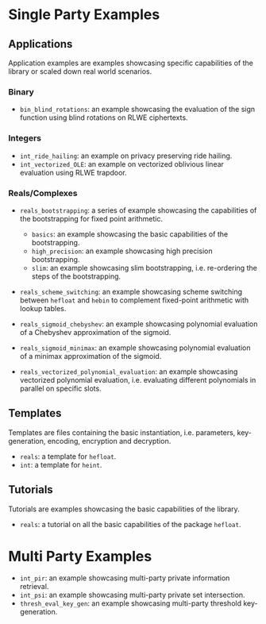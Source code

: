 # Single Party Examples

## Applications

Application examples are examples showcasing specific capabilities of the library or scaled down real world scenarios.

### Binary

- `bin_blind_rotations`: an example showcasing the evaluation of the sign function using blind rotations on RLWE ciphertexts.

### Integers

- `int_ride_hailing`: an example on privacy preserving ride hailing.
- `int_vectorized_OLE`: an example on vectorized oblivious linear evaluation using RLWE trapdoor.

### Reals/Complexes

- `reals_bootstrapping`: a series of example showcasing the capabilities of the bootstrapping for fixed point arithmetic.
  - `basics`: an example showcasing the basic capabilities of the bootstrapping.
  - `high_precision`: an example showcasing high precision bootstrapping.
  - `slim`: an example showcasing slim bootstrapping, i.e. re-ordering the steps of the bootstrapping.

- `reals_scheme_switching`: an example showcasing scheme switching between `hefloat` and `hebin` to complement fixed-point arithmetic with lookup tables.
- `reals_sigmoid_chebyshev`: an example showcasing polynomial evaluation of a Chebyshev approximation of the sigmoid.
- `reals_sigmoid_minimax`: an example showcasing polynomial evaluation of a minimax approximation of the sigmoid.
- `reals_vectorized_polynomial_evaluation`: an example showcasing vectorized polynomial evaluation, i.e. evaluating different polynomials in parallel on specific slots.

## Templates

Templates are files containing the basic instantiation, i.e. parameters, key-generation, encoding, encryption and decryption.

- `reals`: a template for `hefloat`.
- `int`: a template for `heint`.

## Tutorials

Tutorials are examples showcasing the basic capabilities of the library.

- `reals`: a tutorial on all the basic capabilities of the package `hefloat`.

# Multi Party Examples

 - `int_pir`: an example showcasing multi-party private information retrieval.
 - `int_psi`: an example showcasing multi-party private set intersection.
 - `thresh_eval_key_gen`: an example showcasing multi-party threshold key-generation.